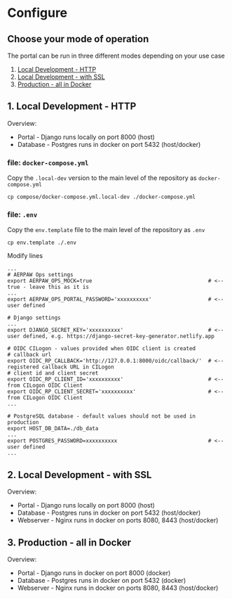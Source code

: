 # Configure

## Choose your mode of operation

The portal can be run in three different modes depending on your use case

1. [Local Development - HTTP](#local-dev)
2. [Local Development - with SSL](#local-ssl)
3. [Production - all in Docker](#in-docker)

## 1. <a name="local-dev"></a>Local Development - HTTP

Overview:

- Portal - Django runs locally on port 8000 (host)
- Database - Postgres runs in docker on port 5432 (host/docker)

### file: `docker-compose.yml`

Copy the `.local-dev` version to the main level of the repository as `docker-compose.yml`

```
cp compose/docker-compose.yml.local-dev ./docker-compose.yml
```

### file: `.env`

Copy the `env.template` file to the main level of the repository as `.env`

```
cp env.template ./.env
```

Modify lines

```env
...
# AERPAW Ops settings
export AERPAW_OPS_MOCK=true                                     # <-- true - leave this as it is
...
export AERPAW_OPS_PORTAL_PASSWORD='xxxxxxxxxx'                  # <-- user defined

# Django settings
...
export DJANGO_SECRET_KEY='xxxxxxxxxx'                           # <-- user defined, e.g. https://django-secret-key-generator.netlify.app  

# OIDC CILogon - values provided when OIDC client is created
# callback url
export OIDC_RP_CALLBACK='http://127.0.0.1:8000/oidc/callback/'  # <-- registered callback URL in CILogon
# client id and client secret
export OIDC_RP_CLIENT_ID='xxxxxxxxxx'                           # <-- from CILogon OIDC Client
export OIDC_RP_CLIENT_SECRET='xxxxxxxxxx'                       # <-- from CILogon OIDC Client
...

# PostgreSQL database - default values should not be used in production
export HOST_DB_DATA=./db_data
...
export POSTGRES_PASSWORD=xxxxxxxxxx                             # <-- user defined
...
```


## 2. <a name="local-ssl"></a>Local Development - with SSL

Overview:

- Portal - Django runs locally on port 8000 (host)
- Database - Postgres runs in docker on port 5432 (host/docker)
- Webserver - Nginx runs in docker on ports 8080, 8443 (host/docker)


## 3. <a name="in-docker"></a>Production - all in Docker

Overview:

- Portal - Django runs in docker on port 8000 (docker)
- Database - Postgres runs in docker on port 5432 (docker)
- Webserver - Nginx runs in docker on ports 8080, 8443 (host/docker)
